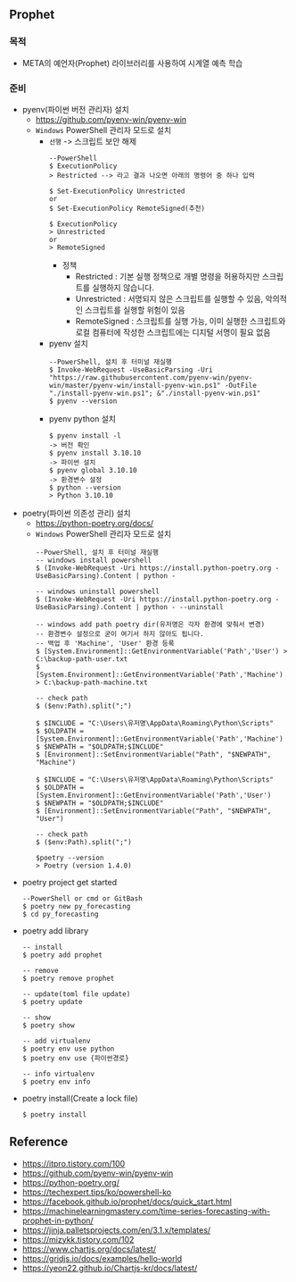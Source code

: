 ## Prophet

### 목적
- META의 예언자(Prophet) 라이브러리를 사용하여 시계열 예측 학습


### 준비
- pyenv(파이썬 버전 관리자) 설치
  - https://github.com/pyenv-win/pyenv-win
  - `Windows` PowerShell 관리자 모드로 설치
    - `선행` -> 스크립트 보안 해제
      ```
      --PowerShell
      $ ExecutionPolicy
      > Restricted --> 라고 결과 나오면 아래의 명령어 중 하나 입력
      
      $ Set-ExecutionPolicy Unrestricted
      or
      $ Set-ExecutionPolicy RemoteSigned(추천)
      
      $ ExecutionPolicy
      > Unrestricted
      or
      > RemoteSigned
      
      ```
      - 정책
        - Restricted : 기본 실행 정책으로 개별 명령을 허용하지만 스크립트를 실행하지 않습니다.
        - Unrestricted : 서명되지 않은 스크립트를 실행할 수 있음, 악의적인 스크립트를 실행할 위험이 있음
        - RemoteSigned : 스크립트를 실행 가능, 이미 실행한 스크립트와 로컬 컴퓨터에 작성한 스크립트에는 디지털 서명이 필요 없음
    - pyenv 설치
      ```
      --PowerShell, 설치 후 터미널 재실행
      $ Invoke-WebRequest -UseBasicParsing -Uri "https://raw.githubusercontent.com/pyenv-win/pyenv-win/master/pyenv-win/install-pyenv-win.ps1" -OutFile "./install-pyenv-win.ps1"; &"./install-pyenv-win.ps1"
      $ pyenv --version
      ```
    - pyenv python 설치
      ```
      $ pyenv install -l
      -> 버전 확인
      $ pyenv install 3.10.10
      -> 파이썬 설치
      $ pyenv global 3.10.10
      -> 환경변수 설정
      $ python --version
      > Python 3.10.10
      ```
- poetry(파이썬 의존성 관리) 설치
  - https://python-poetry.org/docs/
  - `Windows` PowerShell 관리자 모드로 설치
    ```
    --PowerShell, 설치 후 터미널 재실행
    -- windows install powershell
    $ (Invoke-WebRequest -Uri https://install.python-poetry.org -UseBasicParsing).Content | python -
  
    -- windows uninstall powershell
    $ (Invoke-WebRequest -Uri https://install.python-poetry.org -UseBasicParsing).Content | python - --uninstall
    
    -- windows add path poetry dir(유저명은 각자 환경에 맞춰서 변경)
    -- 환경변수 설정으로 굳이 여기서 하지 않아도 됩니다.
    -- 백업 후 'Machine', 'User' 환경 등록
    $ [System.Environment]::GetEnvironmentVariable('Path','User') > C:\backup-path-user.txt
    $ [System.Environment]::GetEnvironmentVariable('Path','Machine') > C:\backup-path-machine.txt
    
    -- check path
    $ ($env:Path).split(";")
    
    $ $INCLUDE = "C:\Users\유저명\AppData\Roaming\Python\Scripts"
    $ $OLDPATH = [System.Environment]::GetEnvironmentVariable('Path','Machine')
    $ $NEWPATH = "$OLDPATH;$INCLUDE"
    $ [Environment]::SetEnvironmentVariable("Path", "$NEWPATH", "Machine")
    
    $ $INCLUDE = "C:\Users\유저명\AppData\Roaming\Python\Scripts"
    $ $OLDPATH = [System.Environment]::GetEnvironmentVariable('Path','User')
    $ $NEWPATH = "$OLDPATH;$INCLUDE"
    $ [Environment]::SetEnvironmentVariable("Path", "$NEWPATH", "User")
    
    -- check path
    $ ($env:Path).split(";")
    
    $poetry --version
    > Poetry (version 1.4.0)
    ```
- poetry project get started
  ```
  --PowerShell or cmd or GitBash
  $ poetry new py_forecasting
  $ cd py_forecasting
  ```
- poetry add library
  ```
  -- install
  $ poetry add prophet
  
  -- remove
  $ poetry remove prophet
  
  -- update(toml file update)
  $ poetry update
  
  -- show 
  $ poetry show
  
  -- add virtualenv
  $ poetry env use python
  $ poetry env use {파이썬경로}
  
  -- info virtualenv
  $ poetry env info
  ```
- poetry install(Create a lock file)
  ```
  $ poetry install
  ```


## Reference
- https://itpro.tistory.com/100
- https://github.com/pyenv-win/pyenv-win
- https://python-poetry.org/
- https://techexpert.tips/ko/powershell-ko
- https://facebook.github.io/prophet/docs/quick_start.html
- https://machinelearningmastery.com/time-series-forecasting-with-prophet-in-python/
- https://jinja.palletsprojects.com/en/3.1.x/templates/
- https://mizykk.tistory.com/102
- https://www.chartjs.org/docs/latest/
- https://gridjs.io/docs/examples/hello-world
- https://yeon22.github.io/Chartjs-kr/docs/latest/